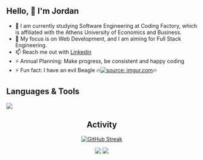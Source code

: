 ## Hello, 👋  I'm Jordan 
  
- 🔭 I am currently studying Software Engineering at Coding Factory, which is affiliated with the Athens University of Economics and Business.
- 🌱 My focus is on Web Development, and I am aiming 
for Full Stack Engineering.
- 📫 Reach me out with [Linkedin](https://www.linkedin.com/in/iordanispapaditsas/)
- ⚡ Annual Planning: Make progress, be consistent and happy coding
- ⚡ Fun fact: I have an evil Beagle 🔥<a href="https://imgur.com/MCw5bTS"><img src="https://i.imgur.com/MCw5bTS.png" title="source: imgur.com" /></a>🔥  


<div align="left">  
  

## Languages & Tools 

<a href="https://skillicons.dev">
    <img src="https://skillicons.dev/icons?i=html,css,js,java,bootstrap,mysql,git,visualstudio,vscode,idea,linux" />
</a>

</div>

<div align="center">  

## Activity
  
[![GitHub Streak](https://streak-stats.demolab.com/?user=jordanpapaditsas&theme=tokyonight)](https://git.io/streak-stats)
  
![](http://github-profile-summary-cards.vercel.app/api/cards/stats?username=jordanpapaditsas&theme=blueberry) ![](http://github-profile-summary-cards.vercel.app/api/cards/most-commit-language?username=jordanpapaditsas&theme=blueberry)  

</div>
  


